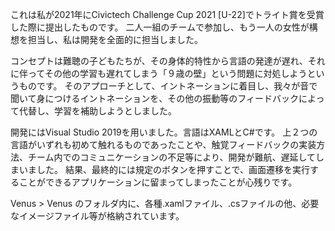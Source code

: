 これは私が2021年にCivictech Challenge Cup 2021 [U-22]でトライト賞を受賞した際に提出したものです。
二人一組のチームで参加し、もう一人の女性が構想を担当し、私は開発を全面的に担当しました。

コンセプトは難聴の子どもたちが、その身体的特性から言語の発達が遅れ、それに伴ってその他の学習も遅れてしまう「９歳の壁」という問題に対処しようというものです。
そのアプローチとして、イントネーションに着目し、我々が音で聞いて身につけるイントネーションを、その他の振動等のフィードバックによって代替し、学習を補助しようとしました。

開発にはVisual Studio 2019を用いました。言語はXAMLとC#です。
上２つの言語がいずれも初めて触れるものであったことや、触覚フィードバックの実装方法、チーム内でのコミュニケーションの不足等により、開発が難航、遅延してしまいました。
結果、最終的には規定のボタンを押すことで、画面遷移を実行することができるアプリケーションに留まってしまったことが心残りです。

Venus > Venus のフォルダ内に、各種.xamlファイル、.csファイルの他、必要なイメージファイル等が格納されています。
